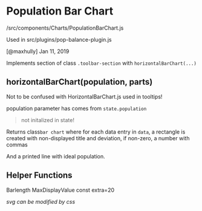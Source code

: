 # Population Bar Chart

/src/components/Charts/PopulationBarChart.js 

Used in src/plugins/pop-balance-plugin.js

[@maxhully] Jan 11, 2019

Implements section of class `.toolbar-section` with `horizontalBarChart(...)`

## horizontalBarChart(population, parts)

Not to be confused with 
HorizontalBarChart.js used 
in tooltips!

population parameter has
comes from `state.population`

> not initalized in state!

Returns class`bar chart` where for each
data entry in `data`, a rectangle is created
with non-displayed title and deviation, 
if non-zero, a number with commas

And a printed line with ideal population. 

## Helper Functions

Barlength
MaxDisplayValue
const extra=20

_svg can be modified by css_